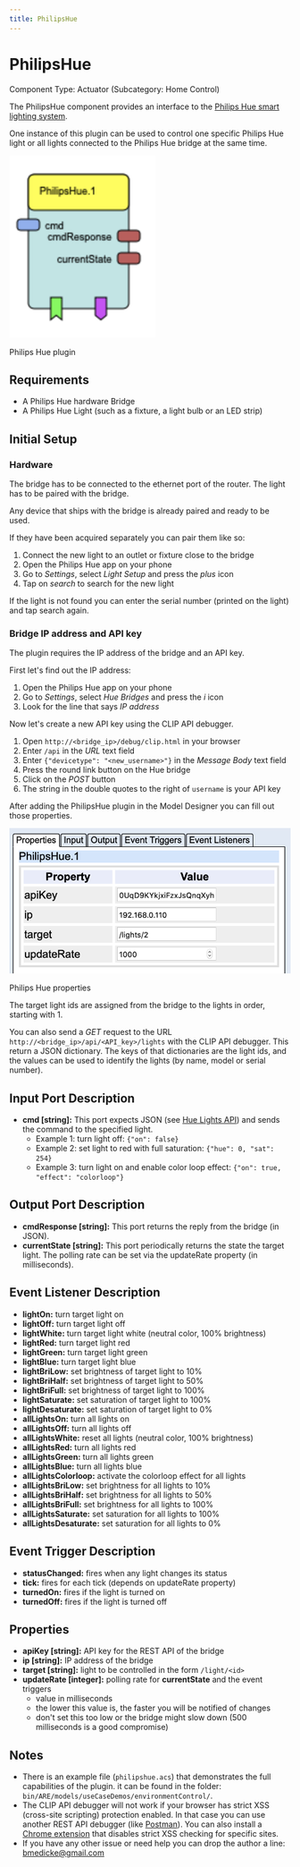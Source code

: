 ```yaml
---
title: PhilipsHue
---
```


# PhilipsHue

Component Type: Actuator (Subcategory: Home Control)

The PhilipsHue component provides an interface to the
[Philips Hue smart lighting system](https://www2.meethue.com/en-us). 

One instance of this plugin can be used to control one specific Philips Hue light
or all lights connected to the Philips Hue bridge at the same time.

![Screenshot: PhilipsHue plugin](./img/philipshue.png "Screenshot: PhilipsHue plugin")

Philips Hue plugin

## Requirements

* A Philips Hue hardware Bridge
* A Philips Hue Light (such as a fixture, a light bulb or an LED strip)

## Initial Setup

### Hardware

The bridge has to be connected to the ethernet port of the router. The light has to be paired with the bridge. 

Any device that ships with the bridge is already paired and ready to be used.

If they have been acquired separately you can pair them like so:
1. Connect the new light to an outlet or fixture close to the bridge
2. Open the Philips Hue app on your phone
3. Go to *Settings*, select *Light Setup* and press the *plus* icon
4. Tap on *search* to search for the new light

If the light is not found you can enter the serial number (printed on the light)
and tap search again.

###  Bridge IP address and API key

The plugin requires the IP address of the bridge and an API key.

First let's find out the IP address:

1. Open the Philips Hue app on your phone
2. Go to *Settings*, select *Hue Bridges* and press the *i* icon
3. Look for the line that says *IP address*

Now let's create a new API key using the CLIP API debugger.

1. Open `http://<bridge_ip>/debug/clip.html` in your browser
2. Enter `/api` in the *URL* text field
3. Enter `{"devicetype": "<new_username>"}` in the *Message Body* text field
4. Press the round link button on the Hue bridge
5. Click on the *POST* button
6. The string in the double quotes to the right of `username` is your API key

After adding the PhilipsHue plugin in the Model Designer you can fill out those properties.

![Screenshot: PhilipsHue plugin](./img/philipshue_properties.png "Screenshot: PhilipsHue plugin")

Philips Hue properties

The target light ids are assigned from the bridge to the lights in order, starting with 1. 

You can also send a *GET* request to the URL `http://<bridge_ip>/api/<API_key>/lights`
with the CLIP API debugger.
This return a JSON dictionary. The keys of that dictionaries are the light ids, 
and the values can be used to identify the lights (by name, model or serial number).

## Input Port Description

*   **cmd \[string\]:** This port expects JSON (see [Hue Lights API](https://developers.meethue.com/develop/hue-api/lights-api/)) and sends the command to the specified light.
    * Example 1: turn light off: `{"on": false}`
    * Example 2: set light to red with full saturation: `{"hue": 0, "sat": 254}`
    * Example 3: turn light on and enable color loop effect: `{"on": true, "effect": "colorloop"}`

## Output Port Description

*   **cmdResponse \[string\]:** This port returns the reply from the bridge (in JSON).
*   **currentState \[string\]:** This port periodically returns the state the target light. The polling rate can be set via the updateRate property (in milliseconds).

## Event Listener Description

* **lightOn:** turn target light on
* **lightOff:** turn target light off
* **lightWhite:** turn target light white (neutral color, 100% brightness)
* **lightRed:** turn target light red
* **lightGreen:** turn target light green
* **lightBlue:** turn target light blue
* **lightBriLow:** set brightness of target light to 10%
* **lightBriHalf:** set brightness of target light to 50%
* **lightBriFull:** set brightness of target light to 100%
* **lightSaturate:** set saturation of target light to 100%
* **lightDesaturate:** set saturation of target light to 0%
* **allLightsOn:** turn all lights on
* **allLightsOff:** turn all lights off
* **allLightsWhite:** reset all lights (neutral color, 100% brightness)
* **allLightsRed:** turn all lights red
* **allLightsGreen:** turn all lights green
* **allLightsBlue:** turn all lights blue
* **allLightsColorloop:** activate the colorloop effect for all lights
* **allLightsBriLow:** set brightness for all lights to 10%
* **allLightsBriHalf:** set brightness for all lights to 50%
* **allLightsBriFull:** set brightness for all lights to 100%
* **allLightsSaturate:** set saturation for all lights to 100%
* **allLightsDesaturate:** set saturation for all lights to 0%


## Event Trigger Description

* **statusChanged:** fires when any light changes its status
* **tick:** fires for each tick (depends on updateRate property)
* **turnedOn:** fires if the light is turned on
* **turnedOff:** fires if the light is turned off

## Properties

* **apiKey \[string\]:** API key for the REST API of the bridge
* **ip \[string\]:** IP address of the bridge
* **target \[string\]:** light to be controlled in the form `/light/<id>`
* **updateRate \[integer\]:** polling rate for **currentState** and the event triggers
    * value in milliseconds
    * the lower this value is, the faster you will be notified of changes
    * don't set this too low or the bridge might slow down (500 milliseconds is a good compromise)

## Notes

* There is an example file (`philipshue.acs`) that demonstrates the full capabilities of the plugin.
it can be found in the folder: `bin/ARE/models/useCaseDemos/environmentControl/`.
* The CLIP API debugger will not work if your browser has strict XSS (cross-site scripting) protection enabled.
In that case you can use another REST API debugger (like [Postman](https://www.getpostman.com/)). You can also
install a [Chrome extension](https://github.com/PhilGrayson/chrome-csp-disable) that disables strict XSS checking 
for specific sites.
* If you have any other issue or need help you can drop the author a line: bmedicke@gmail.com